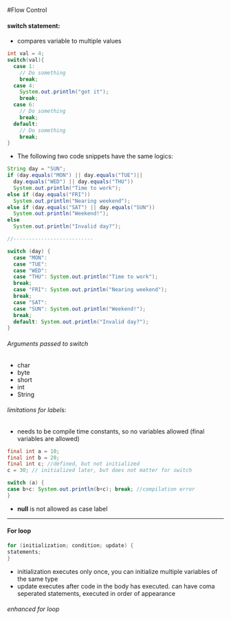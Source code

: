 #Flow Control

#### switch statement:
* compares variable to multiple values
```java
int val = 4;
switch(val){
  case 1:
    // Do something
    break;
  case 4:
    System.out.println("got it");
    break;
  case 6:
    // Do something
    break;
  default:
    // Do something
    break;
}
```
* The following two code snippets have the same logics:
```java
String day = "SUN";
if (day.equals("MON") || day.equals("TUE")||
  day.equals("WED") || day.equals("THU"))
  System.out.println("Time to work");
else if (day.equals("FRI"))
  System.out.println("Nearing weekend");
else if (day.equals("SAT") || day.equals("SUN"))
  System.out.println("Weekend!");
else
  System.out.println("Invalid day?");

//--------------------------

switch (day) {
  case "MON":
  case "TUE":
  case "WED":
  case "THU": System.out.println("Time to work");
  break;
  case "FRI": System.out.println("Nearing weekend");
  break;
  case "SAT":
  case "SUN": System.out.println("Weekend!");
  break;
  default: System.out.println("Invalid day?");
}
```
###### Arguments passed to switch
* char
* byte
* short
* int
* String

###### limitations for labels:
* needs to be compile time constants, so no variables allowed (final variables are allowed)
```java
final int a = 10;
final int b = 20;
final int c; //defined, but not initialized
c = 30; // initialized later, but does not matter for switch

switch (a) {
case b+c: System.out.println(b+c); break; //compilation error
}
```

* __null__ is not allowed as case label

----

#### For loop
```java
for (initialization; condition; update) {
statements;
}
```
* initialization executes only once, you can initialize multiple variables of the same type
* update executes after code in the body has executed. can have coma seperated statements, executed in order of appearance

###### enhanced for loop
